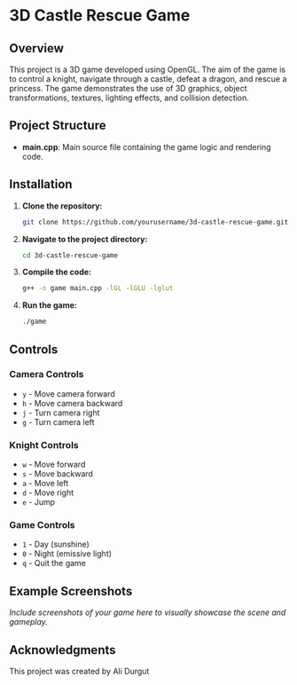 # 3D Castle Rescue Game

## Overview

This project is a 3D game developed using OpenGL. The aim of the game is to control a knight, navigate through a castle, defeat a dragon, and rescue a princess. The game demonstrates the use of 3D graphics, object transformations, textures, lighting effects, and collision detection.


## Project Structure

- **main.cpp**: Main source file containing the game logic and rendering code.

## Installation

1. **Clone the repository:**
    ```sh
    git clone https://github.com/yourusername/3d-castle-rescue-game.git
    ```
2. **Navigate to the project directory:**
    ```sh
    cd 3d-castle-rescue-game
    ```
3. **Compile the code:**
    ```sh
    g++ -o game main.cpp -lGL -lGLU -lglut
    ```
4. **Run the game:**
    ```sh
    ./game
    ```

## Controls

### Camera Controls
- `y` - Move camera forward
- `h` - Move camera backward
- `j` - Turn camera right
- `g` - Turn camera left

### Knight Controls
- `w` - Move forward
- `s` - Move backward
- `a` - Move left
- `d` - Move right
- `e` - Jump

### Game Controls
- `1` - Day (sunshine)
- `0` - Night (emissive light)
- `q` - Quit the game

## Example Screenshots

*Include screenshots of your game here to visually showcase the scene and gameplay.*

## Acknowledgments

This project was created by Ali Durgut
